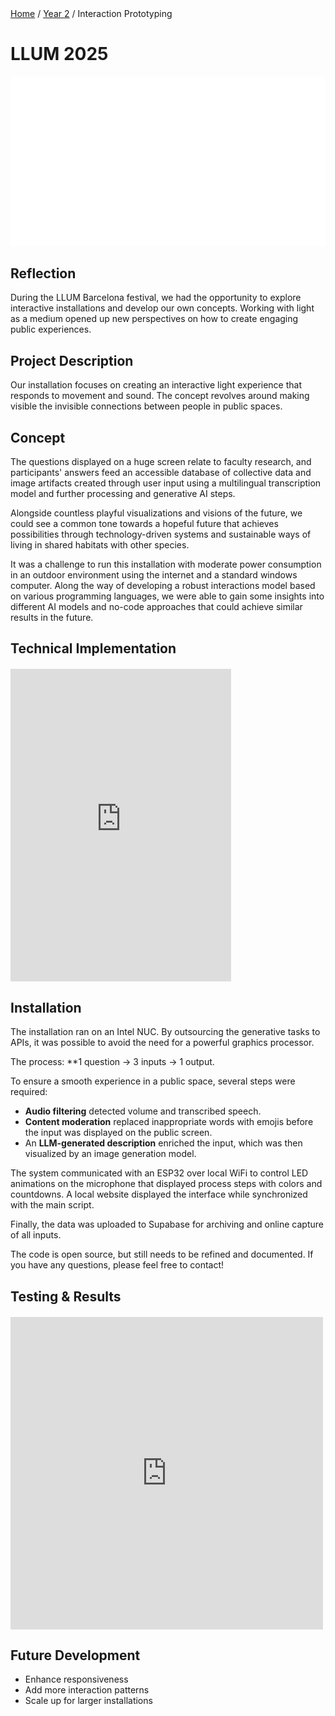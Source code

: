 <div class="breadcrumb">
    <a href="/">Home</a> <span class="breadcrumb-separator">/</span> 
    <a href="/year2">Year 2</a> <span class="breadcrumb-separator">/</span> 
    <span>Interaction Prototyping</span>
</div>

# LLUM 2025

![Cover Image](../images/Cover/InteractionPrototyping.png)

## Reflection
During the LLUM Barcelona festival, we had the opportunity to explore interactive installations and develop our own concepts. Working with light as a medium opened up new perspectives on how to create engaging public experiences.

## Project Description
Our installation focuses on creating an interactive light experience that responds to movement and sound. The concept revolves around making visible the invisible connections between people in public spaces.

## Concept
The questions displayed on a huge screen relate to faculty research, and participants' answers feed an accessible database of collective data and image artifacts created through user input using a multilingual transcription model and further processing and generative AI steps.

Alongside countless playful visualizations and visions of the future, we could see a common tone towards a hopeful future that achieves possibilities through technology-driven systems and sustainable ways of living in shared habitats with other species. 

It was a challenge to run this installation with moderate power consumption in an outdoor environment using the internet and a standard windows computer. Along the way of developing a robust interactions model based on various programming languages, we were able to gain some insights into different AI models and no-code approaches that could achieve similar results in the future. 

## Technical Implementation

<div style="display: flex; justify-content: left; margin: 20px 0;">
    <iframe 
        width="70%" 
        height="500" 
        src="https://www.youtube.com/embed/wrTFjlEQWVI" 
        title="Project Demo" 
        frameborder="0" 
        allow="accelerometer; autoplay; clipboard-write; encrypted-media; gyroscope; picture-in-picture" 
        allowfullscreen>
    </iframe>
</div>

## Installation
The installation ran on an Intel NUC. By outsourcing the generative tasks to APIs, it was possible to avoid the need for a powerful graphics processor.  

The process: **1 question → 3 inputs → 1 output.  

To ensure a smooth experience in a public space, several steps were required:  
- **Audio filtering** detected volume and transcribed speech.  
- **Content moderation** replaced inappropriate words with emojis before the input was displayed on the public screen.  
- An **LLM-generated description** enriched the input, which was then visualized by an image generation model.  

The system communicated with an ESP32 over local WiFi to control LED animations on the microphone that displayed process steps with colors and countdowns. A local website displayed the interface while synchronized with the main script.  

Finally, the data was uploaded to Supabase for archiving and online capture of all inputs.  

The code is open source, but still needs to be refined and documented. If you have any questions, please feel free to contact!  


## Testing & Results

<div style="display: flex; justify-content: left; margin: 20px 0;">
    <div style="width: 500px; height: 500px;">
        <iframe 
            width="100%" 
            height="100%" 
            src="https://www.youtube.com/embed/ZW35Tzpu3gU" 
            title="Testing Results" 
            frameborder="0" 
            allow="accelerometer; autoplay; clipboard-write; encrypted-media; gyroscope; picture-in-picture" 
            allowfullscreen>
        </iframe>
    </div>
</div>

## Future Development
- Enhance responsiveness
- Add more interaction patterns
- Scale up for larger installations

